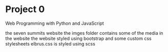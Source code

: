 # Project 0

Web Programming with Python and JavaScript




the seven summits website
the imges folder contains some of the media in the website
the website styled using bootstrap and some custom css stylesheets
elbrus.css is styled using scss
